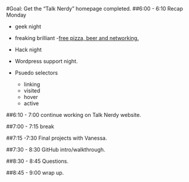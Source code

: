 #Goal: Get the “Talk Nerdy” homepage completed.
##6:00 - 6:10 Recap Monday

+ geek night

+ freaking brilliant
	-[free pizza, beer and networking.](http://us7.campaign-archive1.com/?u=7fc03907e1ab2f93d73154bac&id=0bb53f487f)

+ Hack night

+ Wordpress support night.

+ Psuedo selectors
	- linking
	- visited
	- hover
	- active

##6:10 - 7:00 continue working on Talk Nerdy website.

##7:00 - 7:15 break

##7:15 -7:30 Final projects with Vanessa.

##7:30 - 8:30 GitHub intro/walkthrough.

##8:30 - 8:45 Questions.

##8:45 - 9:00 wrap up.
